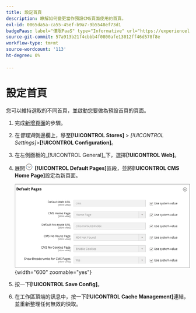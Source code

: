 ```yaml
---
title: 設定首頁
description: 瞭解如何變更當作預設CMS頁面使用的首頁。
exl-id: 0065da5a-ca55-45ef-b9a7-9b5548ef73d1
badgePaas: label="僅限PaaS" type="Informative" url="https://experienceleague.adobe.com/en/docs/commerce/user-guides/product-solutions" tooltip="僅適用於雲端專案(Adobe管理的PaaS基礎結構)和內部部署專案的Adobe Commerce 。"
source-git-commit: 57a913b21f4cbbb4f0800afe13012ff46d578f8e
workflow-type: tm+mt
source-wordcount: '113'
ht-degree: 0%

---
```


# 設定首頁

您可以維持選取的不同首頁，並啟動您要做為預設首頁的頁面。

1. 完成[新增頁面](page-add.md)的步驟。

1. 在&#x200B;_管理員_&#x200B;側邊欄上，移至&#x200B;**[!UICONTROL Stores]** > _[!UICONTROL Settings]_>**[!UICONTROL Configuration]**。

1. 在左側面板的&#x200B;_[!UICONTROL General]_下，選擇&#x200B;**[!UICONTROL Web]**。

1. 展開![擴充選擇器](../assets/icon-display-expand.png) **[!UICONTROL Default Pages]**&#x200B;區段，並將&#x200B;**[!UICONTROL CMS Home Page]**&#x200B;設定為新頁面。

   ![網頁預設頁面設定](./assets/web-default-pages.png){width="600" zoomable="yes"}

1. 按一下&#x200B;**[!UICONTROL Save Config]**。

1. 在工作區頂端的訊息中，按一下&#x200B;**[!UICONTROL Cache Management]**&#x200B;連結，並重新整理任何無效的快取。
